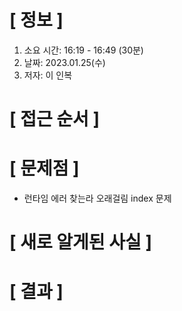 # **[ 정보 ]**
1. 소요 시간: 16:19 - 16:49 (30분)
2. 날짜: 2023.01.25(수)
3. 저자: 이 인복

# **[ 접근 순서 ]**

# **[ 문제점 ]**
- 런타임 에러 찾는라 오래걸림 index 문제

# **[ 새로 알게된 사실 ]**

# **[ 결과 ]**

         
